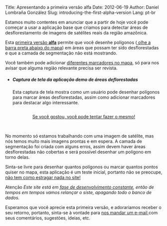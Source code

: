 Title: Apresentando a primeira versão alfa
Date: 2012-06-19
Author: Daniel Lombraña González
Slug: introducing-the-first-alpha-version
Lang: pt-br

Estamos muito contentes em anunciar que a partir de hoje você pode começar a usar a aplicação base que criamos para detectar áreas de desflorestamento de imagens de satélites reais da região amazônica.

Esta [primeira versão **alfa**](http://forestwatchers.net/pybossa/app/deforestedareas/presenter) permite que você desenhe polígonos (<a title="Estamos usando o Twitter Bootstrap CSS framework para a barra de tarefas" href="#" rel="tooltip"> olhe a barra preta abaixo do mapa</a>) em áreas que possam ter sido desflorestadas e que a camada de segmentação não está mostrando.

Você também pode adicionar <a title="OpenLayers.JS nos dá toda essa flexibilidade!" href="#" rel="tooltip">diferentes marcadores no mapa</a>, só para nos avisar que alguma região relevante precisa ser revista.

<ul class="thumbnails">
<li class="span8">
<div class="thumbnail well">
<div class="caption">
<h5>Captura de tela da aplicação demo de áreas deflorestadas</h5>
<p>Esta captura de tela mostra como um usuário pode desenhar polígonos para marcar áreas desflorestadas, assim como adicionar marcadores para destacar algo interessante.</p>
</div>
<p><img class="visible-desktop" src="|filename|/images/demo400.png" alt="" /></p>
</div>
</li>
</ul>
<p style="text-align: center;"><a class="btn btn-large btn-primary" href="/pybossa/app/deforestedareas/presenter"><em class="icon icon-white icon-heart"></em> Se você gostou, você pode tentar fazer o mesmo!</a></p>
<p>&nbsp;</p>
<p>No momento só estamos trabalhando com uma imagem de satélite, mas nós temos muito mais imagens prontas e em espera. A camada de segmentação foi criada com alguns erros, assim devem haver áreas desflorestadas não cobertas e será possível desenhar um polígono em torno delas.</p>
<p>Sinta-se livre para desenhar quantos polígonos ou marcar quantos pontos quiser no mapa, esta aplicação é um teste inicial, portanto não se preocupe, <a title="Se alguma coisa der errado, nos avise. Estamos aqui para isso!" href="#" rel="tooltip"> não tem como estragar nada no site!</a></p>
<p><span class="label label-warning"><em class="icon icon-white icon-bullhorn"></em> Atenção</span> <em>Este site está em <a title="Estamos melhorando o PyBossa, as tarefas, a aplicação, ..." href="#" rel="tooltip">fase de desenvolvimento constante</a>, então de tempos em tempos vamos relançar o siste, apagando todo o banco de dados.</em></p>
<p>Esperamos que você aprecie esta primeira versão, e adorariamos receber o seu retorno, portanto, sinta-se à vontade para <a href="/contact.html">nos mandar um e-mail <em class="icon icon-envelope"></em></a> com seus comentários, sugestões, ideias, etc.</p>
<p><script>
  $("[rel=tooltip]").tooltip();
</script></p>
